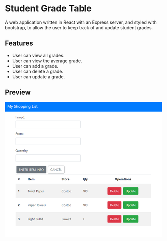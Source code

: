 # Student Grade Table

A web application written in React with an Express server, and styled with bootstrap, to allow the user to keep track of and update student grades.

## Features

- User can view all grades.
- User can view the average grade.
- User can add a grade.
- User can delete a grade.
- User can update a grade.

## Preview

![my-shopping-list React](my-shopping-list_preview.png)

